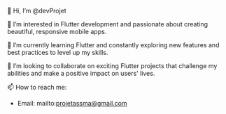 👋 Hi, I’m @devProjet

👀 I’m interested in Flutter development and passionate about creating beautiful, responsive mobile apps.

🌱 I’m currently learning Flutter and constantly exploring new features and best practices to level up my skills.

💞️ I’m looking to collaborate on exciting Flutter projects that challenge my abilities and make a positive impact on users' lives.

📫 How to reach me:
   - Email: mailto:projetassma@gmail.com



<!---
devProjet/devProjet is a ✨ special ✨ repository because its `README.md` (this file) appears on your GitHub profile.
You can click the Preview link to take a look at your changes.
--->
